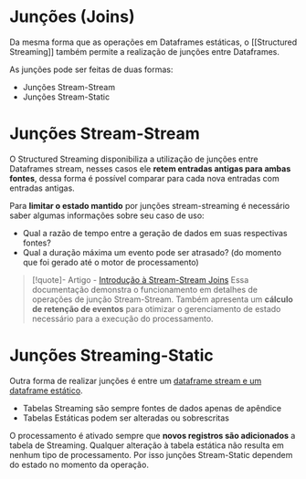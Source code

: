 # Junções (Joins)

Da mesma forma que as operações em Dataframes estáticas, o [[Structured Streaming]] também permite a realização de junções entre Dataframes. 

As junções pode ser feitas de duas formas:

- Junções Stream-Stream
- Junções Stream-Static

# Junções Stream-Stream

O Structured Streaming disponibiliza a utilização de junções entre Dataframes stream, nesses casos ele **retem entradas antigas para ambas fontes**, dessa forma é possível comparar para cada nova entradas com entradas antigas.

Para **limitar o estado mantido** por junções stream-streaming é necessário saber algumas informações sobre seu caso de uso:

- Qual a razão de tempo entre a geração de dados em suas respectivas fontes?
- Qual a duração máxima um evento pode ser atrasado? (do momento que foi gerado até o motor de processamento)

> [!quote]- Artigo - [Introdução à Stream-Stream Joins](https://www.databricks.com/blog/2018/03/13/introducing-stream-stream-joins-in-apache-spark-2-3.html)
> Essa documentação demonstra o funcionamento em detalhes de operações de junção Stream-Stream. 
> Também apresenta um **cálculo de retenção de eventos** para otimizar o gerenciamento de estado necessário para a execução do processamento.

# Junções Streaming-Static

Outra forma de realizar junções é entre um [dataframe stream e um dataframe estático](https://docs.databricks.com/pt/structured-streaming/delta-lake.html#performing-stream-static-joins).

- Tabelas Streaming são sempre fontes de dados apenas de apêndice
- Tabelas Estáticas podem ser alteradas ou sobrescritas

O processamento é ativado sempre que **novos registros são adicionados** a tabela de Streaming. Qualquer alteração à tabela estática não resulta em nenhum tipo de processamento. Por isso junções Stream-Static dependem do estado no momento da operação.
